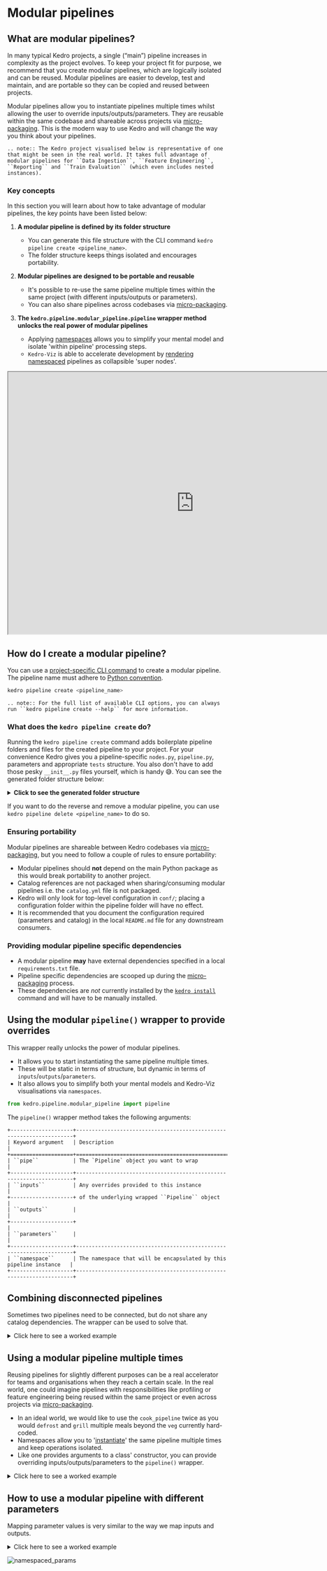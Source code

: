 # Modular pipelines

## What are modular pipelines?

In many typical Kedro projects, a single (“main”) pipeline increases in complexity as the project evolves. To keep your project fit for purpose, we recommend that you create modular pipelines, which are logically isolated and can be reused. Modular pipelines are easier to develop, test and maintain, and are portable so they can be copied and reused between projects.

Modular pipelines allow you to instantiate pipelines multiple times whilst allowing the user to override inputs/outputs/parameters. They are reusable within the same codebase and shareable across projects via [micro-packaging](micro_packaging.md). This is the modern way to use Kedro and will change the way you think about your pipelines.

```eval_rst
.. note:: The Kedro project visualised below is representative of one that might be seen in the real world. It takes full advantage of modular pipelines for ``Data Ingestion``, ``Feature Engineering``, ``Reporting`` and ``Train Evaluation`` (which even includes nested instances).
```

### Key concepts

In this section you will learn about how to take advantage of modular pipelines, the key points have been listed below:

1. **A modular pipeline is defined by its folder structure**

   * You can generate this file structure with the CLI command ``kedro pipeline create <pipeline_name>``.
   * The folder structure keeps things isolated and encourages portability.

2. **Modular pipelines are designed to be portable and reusable**

   * It's possible to re-use the same pipeline multiple times within the same project (with different inputs/outputs or parameters).
   * You can also share pipelines across codebases via [micro-packaging](micro_packaging.md).

3. **The `kedro.pipeline.modular_pipeline.pipeline` wrapper method unlocks the real power of modular pipelines**

   * Applying [namespaces](https://en.wikipedia.org/wiki/Namespace) allows you to simplify your mental model and isolate 'within pipeline' processing steps.
   * ``Kedro-Viz`` is able to accelerate development by [rendering namespaced](../tutorial/visualise_pipeline.md) pipelines as collapsible 'super nodes'.

<iframe
    src="https://demo.kedro.org"
    width="850",
    height="600"
></iframe>

## How do I create a modular pipeline?

You can use a [project-specific CLI command](../development/commands_reference.md#kedro-commands) to create a modular pipeline. The pipeline name must adhere to [Python convention](https://realpython.com/python-pep8/#naming-conventions).

```bash
kedro pipeline create <pipeline_name>
```

```eval_rst
.. note:: For the full list of available CLI options, you can always run ``kedro pipeline create --help`` for more information.
```

### What does the ``kedro pipeline create`` do?

Running the `kedro pipeline create` command adds boilerplate pipeline folders and files for the created pipeline to your project. For your convenience Kedro gives you a pipeline-specific `nodes.py`, `pipeline.py`, parameters and appropriate `tests` structure. You also don't have to add those pesky `__init__.py` files yourself, which is handy 😅. You can see the generated folder structure below:

<details>
<summary><b>Click to see the generated folder structure</b></summary>

```text
├── conf
│   └── base
│       └── parameters
│           └── {{pipeline_name}}.yml  <-- Pipeline specific parameters
└── src
    ├── my_project
    │   ├── __init__.py
    │   ├── pipelines
    │   |   ├── __init__.py
    │   |   └── {{pipeline_name}}      <-- This folder defines the modular pipeline
    │   |       ├── README.md          <-- To store pipeline specific documentation
    │   |       ├── __init__.py        <-- So that Python treats this pipeline as a module
    │   |       ├── nodes.py           <-- To declare your nodes
    │   |       └── pipeline.py        <-- To structure the pipeline itself
    |   └──  pipeline_registry.py      <-- Does NOT automatically update the registry
    └── tests
        ├── __init__.py
        └── pipelines
            ├── __init__.py
            └── {{pipeline_name}}      <-- Pipeline specific tests
                ├── __init__.py
                └── test_pipeline.py

```

</details>

If you want to do the reverse and remove a modular pipeline, you can use ``kedro pipeline delete <pipeline_name>`` to do so.

### Ensuring portability

Modular pipelines are shareable between Kedro codebases via [micro-packaging](micro_packaging.md), but you need to follow a couple of rules to ensure portability:

* Modular pipelines should **not** depend on the main Python package as this would break portability to another project.
* Catalog references are not packaged when sharing/consuming modular pipelines i.e. the `catalog.yml` file is not packaged.
* Kedro will only look for top-level configuration in `conf/`; placing a configuration folder within the pipeline folder will have no effect.
* It is recommended that you document the configuration required (parameters and catalog) in the local `README.md` file for any downstream consumers.

### Providing modular pipeline specific dependencies

* A modular pipeline **may** have external dependencies specified in a local `requirements.txt` file.
* Pipeline specific dependencies are scooped up during the [micro-packaging](micro_packaging.md) process.
* These dependencies are _not_ currently installed by the [`kedro install`](../development/commands_reference.md#install-all-package-dependencies) command and will have to be manually installed.

## Using the modular `pipeline()` wrapper to provide overrides

This wrapper really unlocks the power of modular pipelines.

* It allows you to start instantiating the same pipeline multiple times.
* These will be static in terms of structure, but dynamic in terms of `inputs`/`outputs`/`parameters`.
* It also allows you to simplify both your mental models and Kedro-Viz visualisations via `namespaces`.

```python
from kedro.pipeline.modular_pipeline import pipeline
```

The `pipeline()` wrapper method takes the following arguments:

```eval_rst
+--------------------+---------------------------------------------------------------------+
| Keyword argument   | Description                                                         |
+====================+=====================================================================+
| ``pipe``           | The `Pipeline` object you want to wrap                              |
+--------------------+---------------------------------------------------------------------+
| ``inputs``         | Any overrides provided to this instance                             |
+--------------------+ of the underlying wrapped ``Pipeline`` object                       |
| ``outputs``        |                                                                     |
+--------------------+                                                                     |
| ``parameters``     |                                                                     |
+--------------------+---------------------------------------------------------------------+
| ``namespace``      | The namespace that will be encapsulated by this pipeline instance   |
+--------------------+---------------------------------------------------------------------+
```

## Combining disconnected pipelines

Sometimes two pipelines need to be connected, but do not share any catalog dependencies. The wrapper can be used to solve that.

<details>
<summary>Click here to see a worked example</summary>

In this example, there is a `lunch_pipeline` which makes us lunch. The 'verbs', `defrost` and `eat`, are Python functions and the inputs/outputs are food at different points of the process (`frozen`, `thawed` and `food`).

```python
cook_pipeline = pipeline(
    [
        node(func=defrost, inputs="frozen_veg", outputs="veg"),
        node(func=grill, inputs="veg", outputs="grilled_veg"),
    ]
)

lunch_pipeline = pipeline([node(func=eat, inputs="food", outputs=None)])

cook_pipeline + lunch_pipeline
```

This combination will visualise since it's valid pre-runtime, but it will not run since `food` is not an output of the `cook_pipeline` because the output of the `cook_pipeline` is `grilled_veg`:

![disjoined](../meta/images/cook_disjointed.png)

* Combining `cook_pipeline + lunch_pipeline` will not work since `food` doesn't exist as an output of the `cook_pipeline`.
* In this case, we will need to map `grilled_veg` to the expected input of `food`.

The wrapper allows us to provide a mapping and fix this disconnect.

```python
from kedro.pipeline.modular_pipeline import pipeline

prep_pipeline = pipeline(pipe=cook_pipeline, inputs={"food": "grilled_veg"})

meal_pipeline = prep_pipeline + lunch_pipeline
```

Providing this input/output override will join up the pipeline nicely:

![joined](../meta/images/cook_joined.png)

```eval_rst
.. note:: In this example we have used the ``+`` operator to join two pipelines. Remember you can also use ``sum()`` or pass a list of pipelines to the `pipe` argument as well.
```

</details>

## Using a modular pipeline multiple times

Reusing pipelines for slightly different purposes can be a real accelerator for teams and organisations when they reach a certain scale. In the real world, one could imagine pipelines with responsibilities like profiling or feature engineering being reused within the same project or even across projects via [micro-packaging](micro_packaging.md).

* In an ideal world, we would like to use the `cook_pipeline` twice as you would `defrost` and `grill` multiple meals beyond the `veg` currently hard-coded.
* Namespaces allow you to '[instantiate](https://en.wikipedia.org/wiki/Instance_(computer_science))' the same pipeline multiple times and keep operations isolated.
* Like one provides arguments to a class' constructor, you can provide overriding inputs/outputs/parameters to the `pipeline()` wrapper.

<details>
<summary>Click here to see a worked example</summary>

```python
cook_pipeline = pipeline(
    [
        node(func=defrost, inputs="frozen_veg", outputs="veg", name="defrost_node"),
        node(func=grill, inputs="veg", outputs="grilled_veg"),
    ]
)

eat_breakfast_pipeline = pipeline(
    [node(func=eat_breakfast, inputs="breakfast_food", outputs=None)]
)
eat_lunch_pipeline = pipeline([node(func=eat_lunch, inputs="lunch_food", outputs=None)])

cook_pipeline + eat_breakfast_pipeline + eat_lunch_pipeline
```

If we visualise the snippet above, we see a disjointed pipeline:

* We need to "defrost" two different types of food via different pipelines.
* We can't use the `cook_pipeline` twice because the internal dataset names will conflict.
* Mapping all datasets via the `pipeline()`  wrapper will also cause conflicts.

![cook no namespace](../meta/images/cook_no_namespace.png)

Adding namespaces solves this issue:

```python
cook_breakfast_pipeline = pipeline(
    pipe=cook_pipeline,
    inputs="frozen_veg",  # inputs stay the same, don't namespace
    outputs={"grilled_veg": "breakfast_food"},
    namespace="breakfast",
)
cook_lunch_pipeline = pipeline(
    pipe=cook_pipeline,
    inputs="frozen_veg",  # inputs stay the same, don't namespace
    outputs={"grilled_veg": "lunch_food"},
    namespace="lunch",
)

final_pipeline = (
    cook_breakfast_pipeline
    + eat_breakfast_pipeline
    + cook_lunch_pipeline
    + eat_lunch_pipeline
)
```

* `namespace="lunch"` renames all datasets and nodes, prefixing them with `"lunch."`.
* The datasets that we explicitly "freeze" (`frozen_veg`) or remap (`grilled_veg`) are not affected/prefixed.
* Remapping free outputs is required since "breakfast_food" and "lunch_food" are the names expected by the `eat_breakfast_pipeline` and `eat_lunch_pipeline` respectively.
* The resulting pipeline now has two separate nodes, `breakfast.defrost_node` and `lunch.defrost_node`.
* Also two separate datasets `breakfast.veg` and `lunch.veg` connect the nodes inside the pipelines, causing no confusion between them.

![namespaced](../meta/images/cook_namespaced.gif)

* Visualising the `final_pipeline` highlights how namespaces become 'super nodes' which encapsulate the wrapped pipeline.
* This example demonstrates how we can reuse the same `cook_pipeline` with slightly different arguments.
* Namespaces can also be arbitrarily nested with the `.` character.

```eval_rst
.. note:: Parameter references (``params:`` and ``parameters``) will not be namespaced
```

</details>

## How to use a modular pipeline with different parameters

 Mapping parameter values is very similar to the way we map inputs and outputs.

<details>
<summary>Click here to see a worked example</summary>

* We instantiate the `template_pipeline` twice, but pass in different parameters.
* `input1` and `input2` are 'frozen' and thus shared in both instances.
* `params:override_me` does not actually exist and is designed to be overridden in both cases.
* Providing a namespace isolates the intermediate operation and visualises nicely.

```python
template_pipeline = pipeline(
    [
        node(
            func=node_func1,
            inputs=["input1", "input2", "params:override_me"],
            outputs="intermediary_output",
        ),
        node(
            func=node_func2,
            inputs="intermediary_output",
            outputs="output",
        ),
    ]
)

alpha_pipeline = pipeline(
    pipe=template_pipeline,
    inputs={"input1", "input2"},
    parameters={"params:override_me": "params:alpha"},
    namespace="alpha",
)

beta_pipeline = pipeline(
    pipe=template_pipeline,
    inputs={"input1", "input2"},
    parameters={"params:override_me": "params:beta"},
    namespace="beta",
)

final_pipeline = alpha_pipeline + beta_pipeline
```

</details>

![namespaced_params](../meta/images/cook_params.png)
